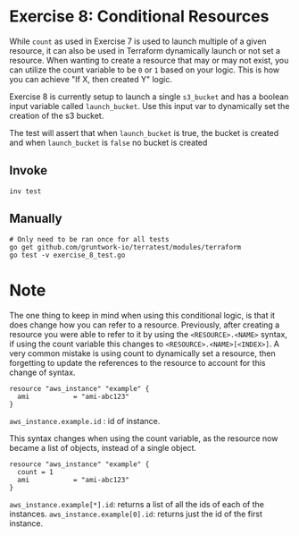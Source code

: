 # Exercise 8: Conditional Resources

While `count` as used in Exercise 7 is used to launch multiple of a given resource, it can also be used in Terraform dynamically launch or not set a resource. When wanting to create a resource that may or may not exist, you can utilize the count variable to be `0` or `1` based on your logic. This is how you can achieve "If X, then created Y" logic.

Exercise 8 is currently setup to launch a single `s3_bucket` and has a boolean input variable called `launch_bucket`. Use this input var to dynamically set the creation of the s3 bucket.

The test will assert that when `launch_bucket` is true, the bucket is created and when `launch_bucket` is `false` no bucket is created


## Invoke
```
inv test
```

## Manually
```
# Only need to be ran once for all tests
go get github.com/gruntwork-io/terratest/modules/terraform
go test -v exercise_8_test.go
```

# Note

The one thing to keep in mind when using this conditional logic, is that it does change how you can refer to a resource.  Previously, after creating a resource you were able to refer to it by using the `<RESOURCE>.<NAME>` syntax, if using the count variable this changes to `<RESOURCE>.<NAME>[<INDEX>]`. A very common mistake is using count to dynamically set a resource, then forgetting to update the references to the resource to account for this change of syntax.

```
resource "aws_instance" "example" {
  ami           = "ami-abc123"
}
```
`aws_instance.example.id` : id of instance.


This syntax changes when using the count variable, as the resource now became a list of objects, instead of a single object.
```
resource "aws_instance" "example" {
  count = 1
  ami           = "ami-abc123"
}
```
`aws_instance.example[*].id`: returns a list of all the ids of each of the instances.
`aws_instance.example[0].id`: returns just the id of the first instance.

